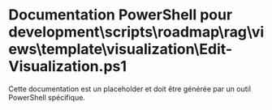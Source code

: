 # Documentation PowerShell pour development\scripts\roadmap\rag\views\template\visualization\Edit-Visualization.ps1

Cette documentation est un placeholder et doit être générée par un outil PowerShell spécifique.
